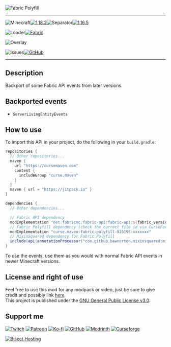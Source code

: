 ![Fabric Polyfill](https://raw.githubusercontent.com/Nyphet/mod-fancy-assets/main/fabric-polyfill/banner.png)

---
![Minecraft](https://raw.githubusercontent.com/Nyphet/mod-fancy-assets/main/minecraft/minecraft.svg)[![1.18.2](https://raw.githubusercontent.com/Nyphet/mod-fancy-assets/main/minecraft/1-18-2.svg)](https://modrinth.com/mod/fabric-polyfill/versions?g=1.18.2)![Separator](https://raw.githubusercontent.com/Nyphet/mod-fancy-assets/main/separator.svg)[![1.16.5](https://raw.githubusercontent.com/Nyphet/mod-fancy-assets/main/minecraft/1-16-5.svg)](https://modrinth.com/mod/fabric-polyfill/versions?g=1.16.5)

![Loader](https://raw.githubusercontent.com/Nyphet/mod-fancy-assets/main/loader/loader.svg)[![Fabric](https://raw.githubusercontent.com/Nyphet/mod-fancy-assets/main/loader/fabric.svg)](https://modrinth.com/mod/fabric-polyfill/versions?l=fabric)

![Overlay](https://raw.githubusercontent.com/Nyphet/mod-fancy-assets/main/side/client-server.svg)

![Issues](https://raw.githubusercontent.com/Nyphet/mod-fancy-assets/main/github/issues.svg)[![GitHub](https://raw.githubusercontent.com/Nyphet/mod-fancy-assets/main/github/github.svg)](https://github.com/Nyphet/fabric-polyfill/issues)

---
## **Description**
Backport of some Fabric API events from later versions.

## **Backported events**
- `ServerLivingEntityEvents`

## **How to use**
To import this API in your project, do the following in your `build.gradle`:  
```groovy
repositories {
  // Other repositories...
  maven {
    url "https://cursemaven.com"
    content {
      includeGroup "curse.maven"
    }
  }
  maven { url = "https://jitpack.io" }
}

dependencies {
  // Other dependencies...

  // Fabric API dependency
  modImplementation "net.fabricmc.fabric-api:fabric-api:${fabric_version}"
  // Fabric Polyfill dependency (check the correct file id via CurseForge: select the file on the website, open "Curse Maven Snippet", and copy the line)
  modImplementation "curse.maven:fabric-polyfill-926195:xxxxxxx"
  // MixinSquared dependency for Fabric Polyfill
  include(api(annotationProcessor("com.github.bawnorton.mixinsquared:mixinsquared-fabric:0.1.1")))
}
```

To use the events, use them as you would with normal Fabric API events in newer Minecraft versions.

## **License and right of use**
Feel free to use this mod for any modpack or video, just be sure to give credit and possibly link [here](https://github.com/Nyphet/fabric-polyfill#readme).  
This project is published under the [GNU General Public License v3.0](https://github.com/Nyphet/fabric-polyfill/blob/master/LICENSE).

## **Support me**
[![Twitch](https://raw.githubusercontent.com/Nyphet/mod-fancy-assets/main/twitch/twitch64.png "Twitch")](https://www.twitch.tv/crystal_spider_)
[![Patreon](https://raw.githubusercontent.com/Nyphet/mod-fancy-assets/main/patreon/patreon64.png "Patreon")](https://www.patreon.com/crystalspider)
[![Ko-fi](https://raw.githubusercontent.com/Nyphet/mod-fancy-assets/main/kofi/kofi64.png "Ko-fi")](https://ko-fi.com/crystalspider)
[![GitHub](https://raw.githubusercontent.com/Nyphet/mod-fancy-assets/main/github/github64.png "My other projects")](https://github.com/Nyphet)
[![Modrinth](https://raw.githubusercontent.com/Nyphet/mod-fancy-assets/main/modrinth/modrinth64.png "Modrinth")](https://modrinth.com/user/Nyphet)
[![Curseforge](https://raw.githubusercontent.com/Nyphet/mod-fancy-assets/main/curseforge/curseforge64.png "Curseforge")](https://www.curseforge.com/members/crystal_spider_/projects)

[![Bisect Hosting](https://www.bisecthosting.com/partners/custom-banners/d559b544-474c-4109-b861-1b2e6ca6026a.webp "Bisect Hosting")](https://bisecthosting.com/crystalspider)
